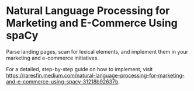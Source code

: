 # Natural Language Processing for Marketing and E-Commerce Using spaCy

Parse landing pages, scan for lexical elements, and implement them in your marketing and e-commerce initiatives.

For a detailed, step-by-step guide on how to implement, visit https://raresfin.medium.com/natural-language-processing-for-marketing-and-e-commerce-using-spacy-31218b92637b.
